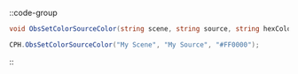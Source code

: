 ::code-group
  ```csharp [Method]
  void ObsSetColorSourceColor(string scene, string source, string hexColor, int connection = 0);
  ```
  ```csharp [Example]
  CPH.ObsSetColorSourceColor("My Scene", "My Source", "#FF0000");
  ```
::